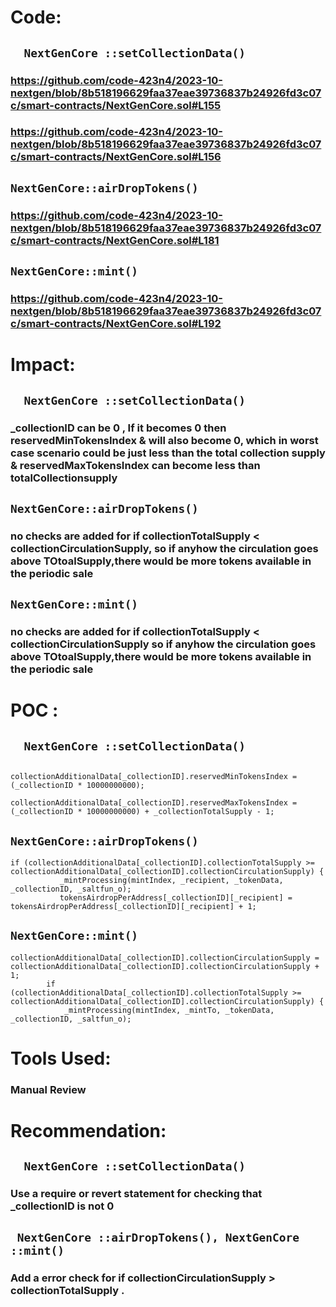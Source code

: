 # Code:
## ```  NextGenCore ::setCollectionData()```
### https://github.com/code-423n4/2023-10-nextgen/blob/8b518196629faa37eae39736837b24926fd3c07c/smart-contracts/NextGenCore.sol#L155
### https://github.com/code-423n4/2023-10-nextgen/blob/8b518196629faa37eae39736837b24926fd3c07c/smart-contracts/NextGenCore.sol#L156
## ``` NextGenCore::airDropTokens() ```
### https://github.com/code-423n4/2023-10-nextgen/blob/8b518196629faa37eae39736837b24926fd3c07c/smart-contracts/NextGenCore.sol#L181
## ``` NextGenCore::mint() ```
### https://github.com/code-423n4/2023-10-nextgen/blob/8b518196629faa37eae39736837b24926fd3c07c/smart-contracts/NextGenCore.sol#L192
 
# Impact:
## ```  NextGenCore ::setCollectionData()```
### _collectionID  can be 0 , If it becomes 0 then reservedMinTokensIndex  & will also become 0, which in worst case scenario could be just less than the total collection supply & reservedMaxTokensIndex can become less than totalCollectionsupply 
## ``` NextGenCore::airDropTokens() ```
### no checks are added for if collectionTotalSupply < collectionCirculationSupply, so if anyhow the circulation goes above TOtoalSupply,there would be more tokens available in the periodic sale
## ``` NextGenCore::mint() ```
### no checks are added for if collectionTotalSupply < collectionCirculationSupply so if anyhow the circulation goes above TOtoalSupply,there would be more tokens available in the periodic sale

# POC :
## ```  NextGenCore ::setCollectionData()```
```
          collectionAdditionalData[_collectionID].reservedMinTokensIndex = (_collectionID * 10000000000);  
           collectionAdditionalData[_collectionID].reservedMaxTokensIndex = (_collectionID * 10000000000) + _collectionTotalSupply - 1; 
```
## ``` NextGenCore::airDropTokens() ```
 ```
if (collectionAdditionalData[_collectionID].collectionTotalSupply >= collectionAdditionalData[_collectionID].collectionCirculationSupply) {
            _mintProcessing(mintIndex, _recipient, _tokenData, _collectionID, _saltfun_o);
            tokensAirdropPerAddress[_collectionID][_recipient] = tokensAirdropPerAddress[_collectionID][_recipient] + 1;
```
## ``` NextGenCore::mint() ```
``` 
collectionAdditionalData[_collectionID].collectionCirculationSupply = collectionAdditionalData[_collectionID].collectionCirculationSupply + 1;
        if (collectionAdditionalData[_collectionID].collectionTotalSupply >= collectionAdditionalData[_collectionID].collectionCirculationSupply) {
            _mintProcessing(mintIndex, _mintTo, _tokenData, _collectionID, _saltfun_o);
```

# Tools Used:
### Manual Review

# Recommendation:
## ```  NextGenCore ::setCollectionData()```
### Use a require or revert statement for checking that _collectionID is not 0
## ``` NextGenCore ::airDropTokens(), NextGenCore ::mint()```
### Add a error check for if collectionCirculationSupply > collectionTotalSupply .